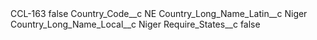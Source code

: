 <?xml version="1.0" encoding="UTF-8"?>
<CustomMetadata xmlns="http://soap.sforce.com/2006/04/metadata" xmlns:xsi="http://www.w3.org/2001/XMLSchema-instance" xmlns:xsd="http://www.w3.org/2001/XMLSchema">
    <label>CCL-163</label>
    <protected>false</protected>
    <values>
        <field>Country_Code__c</field>
        <value xsi:type="xsd:string">NE</value>
    </values>
    <values>
        <field>Country_Long_Name_Latin__c</field>
        <value xsi:type="xsd:string">Niger</value>
    </values>
    <values>
        <field>Country_Long_Name_Local__c</field>
        <value xsi:type="xsd:string">Niger</value>
    </values>
    <values>
        <field>Require_States__c</field>
        <value xsi:type="xsd:boolean">false</value>
    </values>
</CustomMetadata>
